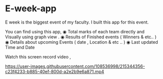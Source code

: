 # E-week-app

E week is the biggest event of my faculty.
I built this app for this event.

You can find using this app, 
◉ Total marks of each team directly and Visually using graph view .
◉ Results of Finished events ( Winners & etc.. ) 
◉ Details about upcoming Events ( date , Location & etc .. )
◉ Last updated Time and Date 

Watch this screen record video ,  

https://user-images.githubusercontent.com/108536998/215344356-c23f4233-b885-40ef-800d-a2e2b9e6a871.mp4


